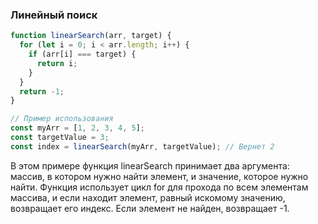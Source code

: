 ### Линейный поиск
```javascript
function linearSearch(arr, target) {
  for (let i = 0; i < arr.length; i++) {
    if (arr[i] === target) {
      return i;
    }
  }
  return -1;
}

// Пример использования
const myArr = [1, 2, 3, 4, 5];
const targetValue = 3;
const index = linearSearch(myArr, targetValue); // Вернет 2
```

В этом примере функция linearSearch принимает два аргумента: массив, в котором нужно найти элемент, и значение, которое нужно найти. Функция использует цикл for для прохода по всем элементам массива, и если находит элемент, равный искомому значению, возвращает его индекс. Если элемент не найден, возвращает -1.
